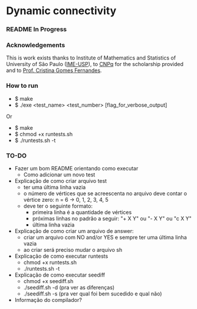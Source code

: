 # Dynamic connectivity

### README In Progress

### Acknowledgements
This is work exists thanks to Institute of Mathematics and Statistics of University of São Paulo ([IME-USP](https://www.ime.usp.br/)), to [CNPq](https://www.gov.br/cnpq/pt-br) for the scholarship provided and to [Prof. Cristina Gomes Fernandes](https://www.ime.usp.br/~cris/).
### How to run
* $ make
* $ ./exe <test_name> <test_number> [flag_for_verbose_output]

Or
* $ make
* $ chmod +x runtests.sh
* $ ./runtests.sh -t

### TO-DO
* Fazer um bom README orientando como executar
	* Como adicionar um novo test
* Explicação de como criar arquivo test
	* ter uma última linha vazia
	* o número de vértices que se acreescenta no arquivo deve contar o vértice zero: n = 6 -> 0, 1, 2, 3, 4, 5
    * deve ter o seguinte formato:
        - primeira linha é a quantidade de vértices
        - próximas linhas no padrão a seguir: "+ X Y" ou "- X Y" ou "c X Y"
		- última linha vazia
* Explicação de como criar um arquivo de answer:
	* criar um arquivo com NO and/or YES e sempre ter uma última linha vazia
	* ao criar será preciso mudar o arquivo sh
* Explicação de como executar runtests
	* chmod +x runtests.sh
	* ./runtests.sh -t
* Explicação de como executar seediff
	* chmod +x seediff.sh
	* ./seediff.sh -d (pra ver as diferenças)
	* ./seediff.sh -s (pra ver qual foi bem sucedido e qual não)
* Informação do compilador?
